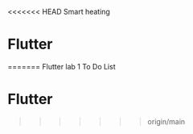 <<<<<<< HEAD
Smart heating
 # Flutter
=======
Flutter lab 1
To Do List 
# Flutter
>>>>>>> origin/main
